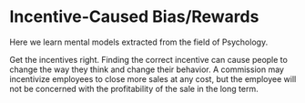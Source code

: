 # Incentive-Caused Bias/Rewards

Here we learn mental models extracted from the field of Psychology. 

Get the incentives right. Finding the correct incentive can cause people to change the way they think and change their behavior. A commission may incentivize employees to close more sales at any cost, but the employee will not be concerned with the profitability of the sale in the long term.